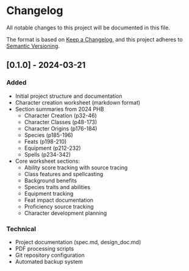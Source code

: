 # Changelog
All notable changes to this project will be documented in this file.

The format is based on [Keep a Changelog](https://keepachangelog.com/en/1.1.0/),
and this project adheres to [Semantic Versioning](https://semver.org/spec/v2.0.0.html).

## [0.1.0] - 2024-03-21

### Added
- Initial project structure and documentation
- Character creation worksheet (markdown format)
- Section summaries from 2024 PHB
  - Character Creation (p32-46)
  - Character Classes (p48-173)
  - Character Origins (p176-184)
  - Species (p185-196)
  - Feats (p198-210)
  - Equipment (p212-232)
  - Spells (p234-342)
- Core worksheet sections:
  - Ability score tracking with source tracing
  - Class features and spellcasting
  - Background benefits
  - Species traits and abilities
  - Equipment tracking
  - Feat impact documentation
  - Proficiency source tracking
  - Character development planning

### Technical
- Project documentation (spec.md, design_doc.md)
- PDF processing scripts
- Git repository configuration
- Automated backup system 